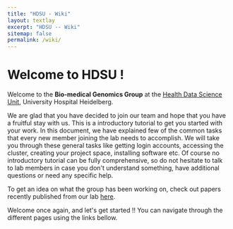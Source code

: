 ```yaml
---
title: "HDSU - Wiki"
layout: textlay
excerpt: "HDSU -- Wiki"
sitemap: false
permalink: /wiki/
---
```



# Welcome to HDSU !

Welcome to the **Bio-medical Genomics Group** at the [Health Data Science Unit](https://www.hdsu.org/), University Hospital Heidelberg. 

We are glad that you have decided to join our team and hope that you have a fruitful stay with us. This is a introductory tutorial to get you started with your work. In this document, we have explained few of the common tasks that every new member joining the lab needs to accomplish. We will take you through these general tasks like getting login accounts, accessing the cluster, creating your project space, installing software etc. Of course no introductory tutorial can be fully comprehensive, so do not hesitate to talk to lab members in case you don't understand something, have additional questions or need any specific help. 

To get an idea on what the group has been working on, check out papers recently published from our lab [here](https://goo.gl/7ZsVxm). 

Welcome once again, and let's get started !! You can navigate through the different pages using the links bellow.




